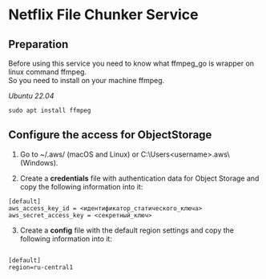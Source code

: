 # Netflix File Chunker Service

## Preparation

Before using this service you need to know what ffmpeg_go is wrapper on linux command ffmpeg.  
So you need to install on your machine ffmpeg.

*Ubuntu 22.04*
```
sudo apt install ffmpeg
```

## Configure the access for ObjectStorage

1. Go to ~/.aws/ (macOS and Linux) or C:\Users\<username>\.aws\ (Windows).

2. Create a **credentials** file with authentication data for Object Storage and copy the following information into it:
```
[default]
aws_access_key_id = <идентификатор_статического_ключа>
aws_secret_access_key = <секретный_ключ>
```

3. Create a **config** file with the default region settings and copy the following information into it:
```

[default]
region=ru-central1
```
